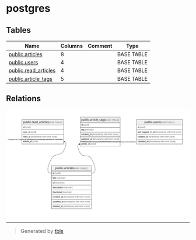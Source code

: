 # postgres

## Tables

| Name | Columns | Comment | Type |
| ---- | ------- | ------- | ---- |
| [public.articles](public.articles.md) | 8 |  | BASE TABLE |
| [public.users](public.users.md) | 4 |  | BASE TABLE |
| [public.read_articles](public.read_articles.md) | 4 |  | BASE TABLE |
| [public.article_tags](public.article_tags.md) | 5 |  | BASE TABLE |

## Relations

![er](schema.svg)

---

> Generated by [tbls](https://github.com/k1LoW/tbls)
